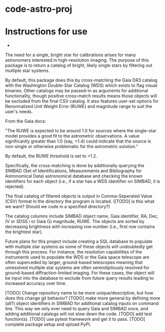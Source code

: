 # code-astro-proj

# Instructions for use

- 

The need for a single, bright star for calibrations arises for many astronomers interested in high-resolution imaging. The purpose of this package is to return a catalog of bright, likely single stars by filtering out multiple star systems.

By default, this package does this by cross-matching the Gaia DR3 catalog with the Washington Double-Star Catalog (WDS) which exists to flag visual binaries. Other catalogs may be passed-in as arguments for additional functionality, though positive cross-match results means those objects will be excluded from the final CSV catalog. It also features user-set options for Renormalized Unit Weight Error (RUWE) and magnitude range to suit the user's needs.

From the Gaia docs:

"The RUWE is expected to be around 1.0 for sources where the single-star model provides a good fit to the astrometric observations. A value significantly greater than 1.0 (say, >1.4) could indicate that the source is non-single or otherwise problematic for the astrometric solution."

By default, the RUWE threshold is set to >1.2.

Specifically, the cross-matching is done by additionally querying the SIMBAD (Set of Identifications, Measurements and Bibliography for Astronomical Data) astronomical database and checking the known identifiers for each object (i.e., if a star has a WDS identifier on SIMBAD, it is rejected). 

The final catalog of filtered objects is output in Comma-Seperated Value (CSV) format in the directory the program is located. ([TODO] is this what we want? Should we code in a specified directory?) 

The catalog columns include SIMBAD object name, Gaia identifier, RA, Dec, (V or SDSS i or Gaia G) magnitude, RUWE. The objects are sorted by decreasing brightness with increasing row number (i.e., first row contains the brightest star).

Future plans for this project include creating a SQL database to populate with multiple star systems as some of these objects will undoubtedly get through this process. For instance, the resolution capabilities of the instruments used to populate the WDS or the Gaia space telescope are often superceded by larger, ground-based telescopes meaning that unresolved multiple star systems are often serendipitously resolved for ground-based diffraction-limited imaging. For these cases, the object will be input into the database to exclude from future query results leading to increased accuracy over time.



[TODO] Change repository name to be more unique/descriptive, but how does this change git behavior?
[TODO] make more general by defining more (all?) object identifiers in SIMBAD for additional catalog inputs on command line. This way we only ever need to query Gaia and SIMBAD once, and adding additional catalogs will not slow down the code.
[TODO] add test function(s).
[TODO] use pytest framework and get it to pass.
[TODO] complete package setup and upload PyPI.
